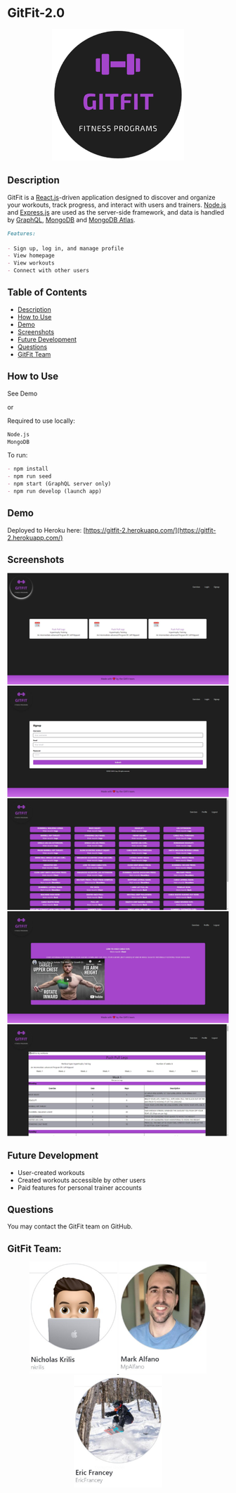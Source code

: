 # GitFit-2.0

<p align="center">
  <img width="300" height="300" src="/client/src/assets/images/logo.png">
</p>

## Description

GitFit is a [React.js](https://reactjs.org/)-driven application designed to discover and organize your workouts, track progress, and interact with users and trainers. [Node.js](https://nodejs.org/en/) and [Express.js](https://expressjs.com/) are used as the server-side framework, and data is handled by [GraphQL](https://graphql.org/), [MongoDB](https://www.mongodb.com/) and [MongoDB Atlas](https://www.mongodb.com/atlas).


```md
Features:

- Sign up, log in, and manage profile
- View homepage
- View workouts
- Connect with other users
```


## Table of Contents

  * [Description](#description)
  * [How to Use](#usage)
  * [Demo](#demo)
  * [Screenshots](#screenshots)
  * [Future Development](#future-development)
  * [Questions](#questions)
  * [GitFit Team](#gitfit-team)


## How to Use
See Demo

or

Required to use locally:
```md
Node.js
MongoDB

```

To run:

```md
- npm install
- npm run seed
- npm start (GraphQL server only)
- npm run develop (launch app)

```

## Demo
Deployed to Heroku here: [https://gitfit-2.herokuapp.com/](https://gitfit-2.herokuapp.com/)

## Screenshots
![Screen1](/client/src/assets/images/screenshot1.jpg)
![Screen2](/client/src/assets/images/screenshot2.jpg)
![Screen3](/client/src/assets/images/screenshot3.jpg)
![Screen4](/client/src/assets/images/screenshot4.jpg)
![Screen5](/client/src/assets/images/screenshot5.jpg)

## Future Development
- User-created workouts
- Created workouts accessible by other users
- Paid features for personal trainer accounts


## Questions
You may contact the GitFit team on GitHub.

## GitFit Team:


<p align="center">
  <a href="https://github.com/nkrilis">
    <img width="200" height="255" src="/client/src/assets/images/nkrilis.jpg">
  </a>
  <a href="https://github.com/MpAlfano">
    <img width="200" height="255" src="/client/src/assets/images/MpAlfano.jpg">
  </a>
  <a href="https://github.com/ericfrancey">
    <img width="200" height="255" src="/client/src/assets/images/ericfrancey.jpg">
  </a>
</p>

<!-- 
<p align="center">
  <img width="200" height="200" src="/client/src/assets/images/logo.png">
</p>
 -->
